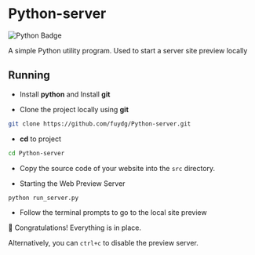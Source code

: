 # Python-server

![Python Badge](https://img.shields.io/badge/Python-3776AB?logo=python&logoColor=fff&style=for-the-badge)

A simple Python utility program. Used to start a server site preview locally

## Running

- Install **python** and Install **git**

- Clone the project locally using **git**

```bash
git clone https://github.com/fuydg/Python-server.git
```

- **cd** to project

```bash
cd Python-server
```

- Copy the source code of your website into the `src` directory.

- Starting the Web Preview Server

```bash
python run_server.py
```

- Follow the terminal prompts to go to the local site preview

🎉 Congratulations! Everything is in place.

Alternatively, you can `ctrl+c` to disable the preview server.
